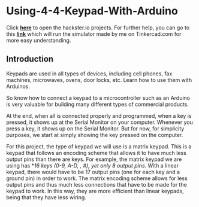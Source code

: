 # Using-4-4-Keypad-With-Arduino

Click **[here](https://www.hackster.io/techmirtz/using-4x4-keypad-with-arduino-2d22e9)** to open the hackster.io projects.
For further help, you can go to this **[link](https://www.tinkercad.com/things/8iDg0ZuguN8-epic-jofo-inari)** which will run the simulator made by me on Tinkercad.com for more easy understanding.

## Introduction

Keypads are used in all types of devices, including cell phones, fax machines, microwaves, ovens, door locks, etc. Learn how to use them with Arduinos.

So know how to connect a keypad to a microcontroller such as an Arduino is very valuable for building many different types of commercial products.

At the end, when all is connected properly and programmed, when a key is pressed, it shows up at the Serial Monitor on your computer. Whenever you press a key, it shows up on the Serial Monitor. But for now, for simplicity purposes, we start at simply showing the key pressed on the computer.

For this project, the type of keypad we will use is a matrix keypad. This is a keypad that follows an encoding scheme that allows it to have much less output pins than there are keys. For example, the matrix keypad we are using has **16 keys (0-9, A-D, *, #), yet only 8 output pins.** With a linear keypad, there would have to be 17 output pins (one for each key and a ground pin) in order to work. The matrix encoding scheme allows for less output pins and thus much less connections that have to be made for the keypad to work. In this way, they are more efficient than linear keypads, being that they have less wiring.

